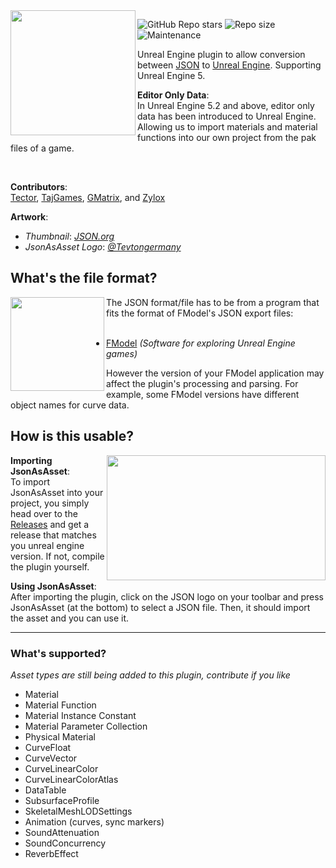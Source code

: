 <img align="left" width="200" height="200" src="https://raw.githubusercontent.com/Tectors/JsonAsAsset/main/JsonAsAsset/Resources/JAA_Logo.png?raw=true">

![GitHub Repo stars](https://img.shields.io/github/stars/Tectors/JsonAsAsset?style=for-the-badge&logo=&color=lightgrey)
![Repo size](https://img.shields.io/github/repo-size/Tectors/JsonAsAsset?label=total%20size&style=for-the-badge&logo=&color=lightgrey&logoColor=lightgrey)
![Maintenance](https://img.shields.io/maintenance/yes/2023?style=for-the-badge&logo=&color=lightgrey)

Unreal Engine plugin to allow conversion between [JSON](https://www.json.org/json-en.html) to [Unreal Engine](https://www.unrealengine.com/en-US). Supporting Unreal Engine 5.

**Editor Only Data**:
<br> In Unreal Engine 5.2 and above, editor only data has been introduced to Unreal Engine. Allowing us to import materials and material functions into our own project from the pak files of a game.

<br>

**Contributors**:
<br> [Tector](https://github.com/Tectors), [TajGames](https://github.com/), [GMatrix](https://github.com/GMatrixGames), and [Zylox](https://github.com/0xZylox)


**Artwork**:

- *Thumbnail*: [*JSON.org*](https://www.json.org/json-en.html)
- *JsonAsAsset Logo*: *[@Tevtongermany](https://github.com/Tevtongermany)*

## What's the file format?
<img align="left" width="150" height="150" src="https://github.com/Tectors/JsonAsAsset/blob/main/JsonAsAsset/Resources/ButtonIcon_FModel.png?raw=true">
The JSON format/file has to be from a program that fits the format of FModel's JSON export files:
<br><br>

- [FModel](https://fmodel.app) *(Software for exploring Unreal Engine games)*

However the version of your FModel application may affect the plugin's processing and parsing. For example, some FModel versions have different object names for curve data.

## How is this usable?
<img align="right" width="350" height="200" src="https://user-images.githubusercontent.com/73559984/232369173-74df3203-3af8-48e3-8d54-c28add197832.gif">

**Importing JsonAsAsset**:
<br> To import JsonAsAsset into your project, you simply head over to the [Releases](https://github.com/Tectors/JsonAsAsset/releases) and get a release that matches you unreal engine version. If not, compile the plugin yourself.

**Using JsonAsAsset**:
<br> After importing the plugin, click on the JSON logo on your toolbar and press JsonAsAsset (at the bottom) to select a JSON file. Then, it should import the asset and you can use it.

   -----------

### What's supported?
*Asset types are still being added to this plugin, contribute if you like*

- Material
- Material Function
- Material Instance Constant
- Material Parameter Collection
- Physical Material
- CurveFloat
- CurveVector
- CurveLinearColor
- CurveLinearColorAtlas
- DataTable
- SubsurfaceProfile
- SkeletalMeshLODSettings
- Animation (curves, sync markers)
- SoundAttenuation
- SoundConcurrency
- ReverbEffect
